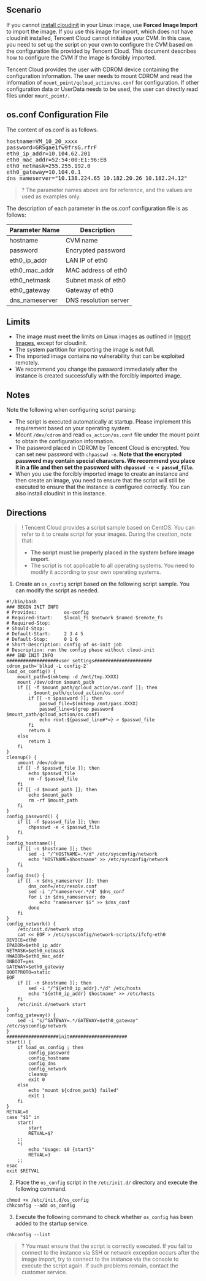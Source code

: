 ## Scenario
If you cannot [install cloudinit](https://intl.cloud.tencent.com/document/product/213/12587) in your Linux image, use **Forced Image Import** to import the image. If you use this image for import, which does not have cloudinit installed, Tencent Cloud cannot initialize your CVM. In this case, you need to set up the script on your own to configure the CVM based on the configuration file provided by Tencent Cloud. This document describes how to configure the CVM if the image is forcibly imported.

Tencent Cloud provides the user with CDROM device containing the configuration information. The user needs to mount CDROM and read the information of `mount_point/qcloud_action/os.conf` for configuration. If other configuration data or UserData needs to be used, the user can directly read files under `mount_point/`.

## os.conf Configuration File
The content of os.conf is as follows.
<pre>
hostname=VM_10_20_xxxx
password=GRSgae1fw9frsG.rfrF
eth0&#95;ip&#95;addr=10.104.62.201
eth0&#95;mac&#95;addr=52:54:00:E1:96:EB
eth0&#95;netmask=255.255.192.0
eth0&#95;gateway=10.104.0.1
dns&#95;nameserver="10.138.224.65 10.182.20.26 10.182.24.12"
</pre>
>? The parameter names above are for reference, and the values are used as examples only.
>
The description of each parameter in the os.conf configuration file is as follows:

| Parameter Name | Description |
|----------|----------|
| hostname | CVM name |
| password | Encrypted password |
| eth0_ip_addr | LAN IP of eth0 |
| eth0_mac_addr | MAC address of eth0 |
| eth0_netmask | Subnet mask of eth0 |
| eth0_gateway | Gateway of eth0 |
| dns_nameserver | DNS resolution server |


## Limits
- The image must meet the limits on Linux images as outlined in [Import Images](https://intl.cloud.tencent.com/document/product/213/4945), except for cloudinit.
- The system partition for importing the image is not full.
- The imported image contains no vulnerability that can be exploited remotely.
- We recommend you change the password immediately after the instance is created successfully with the forcibly imported image.

## Notes
Note the following when configuring script parsing:
- The script is executed automatically at startup. Please implement this requirement based on your operating system.
- Mount `/dev/cdrom` and read `os_action/os.conf` file under the mount point to obtain the configuration information.
- The password placed in CDROM by Tencent Cloud is encrypted. You can set new password with `chpasswd -e`.
**Note that the encrypted password may contain special characters. We recommend you place it in a file and then set the password with `chpasswd -e < passwd_file`.**
- When you use the forcibly imported image to create an instance and then create an image, you need to ensure that the script will still be executed to ensure that the instance is configured correctly. You can also install cloudinit in this instance.


## Directions

>! Tencent Cloud provides a script sample based on CentOS. You can refer to it to create script for your images. During the creation, note that:
> - **The script must be properly placed in the system before image import**.
> - The script is not applicable to all operating systems. You need to modify it according to your own operating systems.
> 


1. Create an `os_config` script based on the following script sample.
You can modify the script as needed.

```
#!/bin/bash
### BEGIN INIT INFO
# Provides:          os-config
# Required-Start:    $local_fs $network $named $remote_fs
# Required-Stop:
# Should-Stop:
# Default-Start:     2 3 4 5
# Default-Stop:      0 1 6
# Short-Description: config of os-init job
# Description: run the config phase without cloud-init
### END INIT INFO
###################user settings#####################
cdrom_path=`blkid -L config-2`
load_os_config() {
	mount_path=$(mktemp -d /mnt/tmp.XXXX)
	mount /dev/cdrom $mount_path
	if [[ -f $mount_path/qcloud_action/os.conf ]]; then
		. $mount_path/qcloud_action/os.conf
		if [[ -n $password ]]; then
			passwd_file=$(mktemp /mnt/pass.XXXX)
			passwd_line=$(grep password $mount_path/qcloud_action/os.conf)
			echo root:${passwd_line#*=} > $passwd_file
		fi
		return 0
	else 
		return 1
	fi
}
cleanup() {
	umount /dev/cdrom
	if [[ -f $passwd_file ]]; then
		echo $passwd_file
		rm -f $passwd_file
	fi
	if [[ -d $mount_path ]]; then
		echo $mount_path
		rm -rf $mount_path
	fi
}
config_password() {
	if [[ -f $passwd_file ]]; then
		chpasswd -e < $passwd_file
	fi
}
config_hostname(){
	if [[ -n $hostname ]]; then
		sed -i "/^HOSTNAME=.*/d" /etc/sysconfig/network
		echo "HOSTNAME=$hostname" >> /etc/sysconfig/network
	fi
}
config_dns() {
    if [[ -n $dns_nameserver ]]; then
        dns_conf=/etc/resolv.conf
        sed -i '/^nameserver.*/d' $dns_conf
        for i in $dns_nameserver; do
            echo "nameserver $i" >> $dns_conf
        done
    fi
}
config_network() {
    /etc/init.d/network stop
    cat << EOF > /etc/sysconfig/network-scripts/ifcfg-eth0
DEVICE=eth0
IPADDR=$eth0_ip_addr
NETMASK=$eth0_netmask
HWADDR=$eth0_mac_addr
ONBOOT=yes
GATEWAY=$eth0_gateway
BOOTPROTO=static
EOF
    if [[ -n $hostname ]]; then
    	sed -i "/^${eth0_ip_addr}.*/d" /etc/hosts
		echo "${eth0_ip_addr} $hostname" >> /etc/hosts
	fi
    /etc/init.d/network start
}
config_gateway() {
	sed -i "s/^GATEWAY=.*/GATEWAY=$eth0_gateway" /etc/sysconfig/network
}
###################init#####################
start() {
	if load_os_config ; then
		config_password
		config_hostname
		config_dns
		config_network
		cleanup
		exit 0
	else 
		echo "mount ${cdrom_path} failed"
		exit 1
	fi
}
RETVAL=0
case "$1" in
	start)
		start
		RETVAL=$?
	;;
	*)
		echo "Usage: $0 {start}"
		RETVAL=3
	;;
esac
exit $RETVAL
```
2. Place the `os_config` script in the `/etc/init.d/` directory and execute the following command.
```
chmod +x /etc/init.d/os_config
chkconfig --add os_config
```
3. Execute the following command to check whether `os_config` has been added to the startup service.
```
chkconfig --list
```
>? You must ensure that the script is correctly executed. If you fail to connect to the instance via SSH or network exception occurs after the image import, try to connect to the instance via the console to execute the script again. If such problems remain, contact the customer service.


